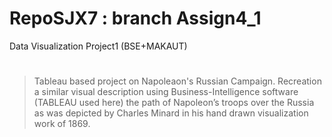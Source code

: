 # RepoSJX7 : branch Assign4_1
Data Visualization Project1 (BSE+MAKAUT)
#
>Tableau based project on Napoleaon's Russian Campaign. 
>Recreation a similar visual description using Business-Intelligence software (TABLEAU used here) the path of Napoleon’s troops over the Russia as was depicted by Charles Minard in his hand drawn visualization work of 1869.
